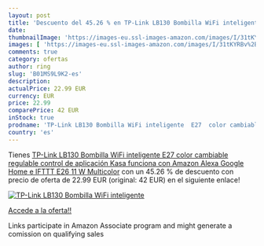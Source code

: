 ```yaml
---
layout: post
title: 'Descuento del 45.26 % en TP-Link LB130 Bombilla WiFi inteligente '
date: 
thumbnailImage: 'https://images-eu.ssl-images-amazon.com/images/I/31tKYRBv%2B3L._SL200_.jpg'
images: [ 'https://images-eu.ssl-images-amazon.com/images/I/31tKYRBv%2B3L._SL200_.jpg' ]
comments: true
category: ofertas
author: ring
slug: 'B01MS9L9K2-es'
description:
actualPrice: 22.99 EUR
currency: EUR
price: 22.99
comparePrice: 42 EUR
inStock: true
prodname: 'TP-Link LB130 Bombilla WiFi inteligente  E27  color cambiable  regulable  control de aplicación Kasa  funciona con Amazon Alexa  Google Home e IFTTT E26  11 W  Multicolor'
country: 'es'
---
```


Tienes [TP-Link LB130 Bombilla WiFi inteligente  E27  color cambiable  regulable  control de aplicación Kasa  funciona con Amazon Alexa  Google Home e IFTTT E26  11 W  Multicolor](https://www.amazon.es/dp/B01MS9L9K2/?tag=tolees-21) con un 45.26 % de descuento con precio de oferta de 22.99 EUR (original: 42 EUR) en el siguiente enlace!

[![TP-Link LB130 Bombilla WiFi inteligente ](https://images-eu.ssl-images-amazon.com/images/I/31tKYRBv%2B3L._SL200_.jpg)](https://www.amazon.es/dp/B01MS9L9K2/?tag=tolees-21)

[Accede a la oferta!!](https://www.amazon.es/dp/B01MS9L9K2/?tag=tolees-21)

Links participate in Amazon Associate program and might generate a comission on qualifying sales


